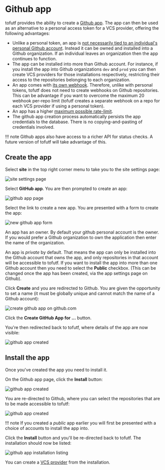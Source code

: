 # Github app

tofutf provides the ability to create a [Github app](https://docs.github.com/en/apps/creating-github-apps/about-creating-github-apps/about-creating-github-apps). The app can then be used as an alternative to a personal access token for a VCS provider, offering the following advantages:

* Unlike a personal token, an app is [not necessarily tied to an individual's personal Github account](https://docs.github.com/en/apps/creating-github-apps/about-creating-github-apps/deciding-when-to-build-a-github-app#choosing-between-a-github-app-or-a-personal-access-token). Instead it can be owned and installed into a Github organization. If an individual leaves an organization then the app continues to function.
* The app can be installed into more than Github account. For instance, if you install the app into Github organizations `dev` and `prod` you can then create VCS providers for those installations respectively, restricting their access to the repositories belonging to each organization.
* An app comes with [its own webhook](https://docs.github.com/en/apps/creating-github-apps/about-creating-github-apps/deciding-when-to-build-a-github-app#github-apps-have-built-in-webhooks). Therefore, unlike with personal tokens, tofutf does not need to create webhooks on Github repositories. This can be advantage if you want to overcome the maximum 20 webhook per-repo limit (tofutf creates a separate webhook on a repo for each VCS provider if using a personal token).
* An app has a higher [maximum possible rate-limit](https://docs.github.com/en/apps/creating-github-apps/registering-a-github-app/rate-limits-for-github-apps).
* The github app creation process automatically persists the app credentials to the database. There is no copying-and-pasting of credentials involved.

!!! note
    Github apps also have access to a richer API for status checks. A future version of tofutf will take advantage of this.

## Create the app

Select **site** in the top right corner menu to take you to the site settings page:

![site settings page](../images/site_settings.png)

Select **GitHub app**. You are then prompted to create an app:

![github app page](../images/empty_github_app_page.png)

Select the link to create a new app. You are presented with a form to create the app:

![new github app form](../images/new_github_app.png)

An app has an owner. By default your github personal account is the owner. If you would prefer a Github organization to own the application then enter the name of the organization.

An app is *private* by default. That means the app can only be installed into the Github account that owns the app, and only repositories in that account will be accessible to tofutf. If you want to install the app into more than one Github account then you need to select the **Public** checkbox. (This can be changed once the app has been created, via the app settings page on Github).

Click **Create** and you are redirected to Github. You are given the opportunity to set a name (it must be globally unique and cannot match the name of a Github account):

![create github app on github.com](../images/github_create_github_app.png)

Click the **Create GitHub App for ...** button.

You're then redirected back to tofutf, where details of the app are now visible:

![github app created](../images/github_app_created.png)

## Install the app

Once you've created the app you need to install it.

On the Github app page, click the **Install** button:

![github app created](../images/github_app_created.png)

You are re-directed to Github, where you can select the repositories that are to be made accessible to tofutf:

![github app created](../images/github_install_app.png)

!!! note
    If you created a *public* app earlier you will first be presented with a choice of accounts to install the app into.

Click the **Install** button and you'll be re-directed back to tofutf. The installation should now be listed:

![github app installation listing](../images/github_app_install_list.png)

You can create a [VCS provider](vcs_providers.md) from the installation.
